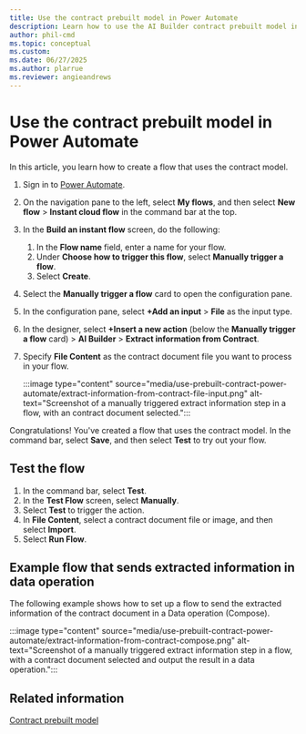 ```yaml
---
title: Use the contract prebuilt model in Power Automate
description: Learn how to use the AI Builder contract prebuilt model in Power Automate.
author: phil-cmd
ms.topic: conceptual
ms.custom: 
ms.date: 06/27/2025
ms.author: plarrue
ms.reviewer: angieandrews
---
```


# Use the contract prebuilt model in Power Automate

In this article, you learn how to create a flow that uses the contract model.

1. Sign in to [Power Automate](https://flow.microsoft.com/).
1. On the navigation pane to the left, select **My flows**, and then select **New flow** > **Instant cloud flow** in the command bar at the top.
1. In the **Build an instant flow** screen, do the following:
    1. In the **Flow name** field, enter a name for your flow.
    1. Under **Choose how to trigger this flow**, select **Manually trigger a flow**.
    1. Select **Create**.
1. Select the **Manually trigger a flow** card to open the configuration pane.
1. In the configuration pane, select **+Add an input** > **File** as the input type.
1. In the designer, select **+Insert a new action** (below the **Manually trigger a flow** card) > **AI Builder** > **Extract information from Contract**.
1. Specify **File Content** as the contract document file you want to process in your flow.

    :::image type="content" source="media/use-prebuilt-contract-power-automate/extract-information-from-contract-file-input.png" alt-text="Screenshot of a manually triggered extract information step in a flow, with an contract document selected.":::

Congratulations! You've created a flow that uses the contract model. In the command bar, select **Save**, and then select **Test** to try out your flow.

## Test the flow

1. In the command bar, select **Test**.
1. In the **Test Flow** screen, select **Manually**.
1. Select **Test** to trigger the action.
1. In **File Content**, select a contract document file or image, and then select **Import**.
1. Select **Run Flow**.

## Example flow that sends extracted information in data operation

The following example shows how to set up a flow to send the extracted information of the contract document in a Data operation (Compose).

:::image type="content" source="media/use-prebuilt-contract-power-automate/extract-information-from-contract-compose.png" alt-text="Screenshot of a manually triggered extract information step in a flow, with a contract document selected and output the result in a data operation.":::

## Related information

[Contract prebuilt model](prebuilt-contract.md)